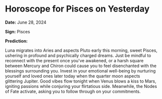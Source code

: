 # Horoscope for Pisces on Yesterday

**Date:** June 28, 2024

**Sign:** Pisces

**Prediction:**

Luna migrates into Aries and aspects Pluto early this morning, sweet Pisces, ushering in profound and psychically charged dreams. Just be mindful to reconnect with the present once you've awakened, or a harsh square between Mercury and Chiron could cause you to feel disenchanted with the blessings surrounding you. Invest in your emotional well-being by nurturing yourself and loved ones later today when the quarter moon aspects glittering Jupiter. Good vibes flow tonight when Venus blows a kiss to Mars, igniting passions while conjuring your flirtatious side. Meanwhile, the Nodes of Fate activate, asking you to follow through on your commitments.
